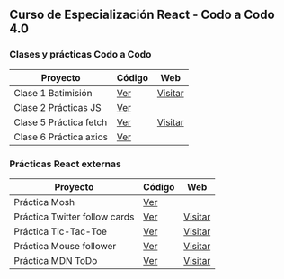 ## Curso de Especialización React - Codo a Codo 4.0

### Clases y prácticas Codo a Codo

| Proyecto               | Código                                                           | Web                                                        |
| ---------------------- | ---------------------------------------------------------------- | ---------------------------------------------------------- |
| Clase 1 Batimisión     | [Ver](https://github.com/romanrios/cac-react/tree/main/clase_01) | [Visitar](https://romanrios.github.io/cac-react/clase_01/) |
| Clase 2 Prácticas JS   | [Ver](https://github.com/romanrios/cac-react/tree/main/clase_02) |                                                            |
| Clase 5 Práctica fetch | [Ver](https://github.com/romanrios/cac-react/tree/main/clase_05) | [Visitar](https://romanrios.github.io/cac-react/clase_05)  |
| Clase 6 Práctica axios | [Ver](https://github.com/romanrios/cac-react/tree/main/clase_06) |                                                            |

### Prácticas React externas

| Proyecto                      | Código                                                                       | Web                                                                         |
| ----------------------------- | ---------------------------------------------------------------------------- | --------------------------------------------------------------------------- |
| Práctica Mosh                 | [Ver](https://github.com/romanrios/cac-react/tree/main/practica_mosh)        |                                                                             |
| Práctica Twitter follow cards | [Ver](https://github.com/romanrios/cac-react/tree/main/practica_midu)        | [Visitar](https://romanrios.github.io/cac-react/practica_midu/dist/)        |
| Práctica Tic-Tac-Toe          | [Ver](https://github.com/romanrios/cac-react/tree/main/practica_tic-tac-toe) | [Visitar](https://romanrios.github.io/cac-react/practica_tic-tac-toe/dist/) |
| Práctica Mouse follower          | [Ver](https://github.com/romanrios/cac-react/tree/main/practica_mouse-follower) | [Visitar](https://romanrios.github.io/cac-react/practica_mouse-follower/dist/) |
| Práctica MDN ToDo             | [Ver](https://github.com/romanrios/cac-react/tree/main/practica_mdn-todo)    | [Visitar](https://romanrios.github.io/cac-react/practica_mdn-todo/dist/)    |
